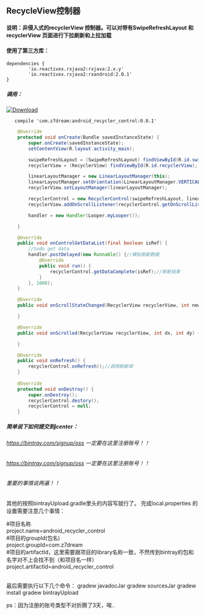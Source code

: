 ## RecycleView控制器
#### 说明：非侵入式的recyclerView 控制器。可以对带有SwipeRefreshLayout 和 recyclerView 页面进行下拉刷新和上拉加载<br />
#### 使用了第三方库：
```
dependencies {
		'io.reactivex.rxjava2:rxjava:2.x.y'
		'io.reactivex.rxjava2:rxandroid:2.0.1'
}
```
##### 调用：
[ ![Download](https://api.bintray.com/packages/zxyjb212/maven/android_recycler_control/images/download.svg) ](https://bintray.com/zxyjb212/maven/android_recycler_control/_latestVersion)

```
   compile 'com.z7dream:android_recycler_control:0.0.1'
```

```java
    @Override
    protected void onCreate(Bundle savedInstanceState) {
        super.onCreate(savedInstanceState);
        setContentView(R.layout.activity_main);

        swipeRefreshLayout = (SwipeRefreshLayout) findViewById(R.id.swipeRefreshLayout);
        recyclerView = (RecyclerView) findViewById(R.id.recyclerView);

        linearLayoutManager = new LinearLayoutManager(this);
        linearLayoutManager.setOrientation(LinearLayoutManager.VERTICAL);
        recyclerView.setLayoutManager(linearLayoutManager);

        recyclerControl = new RecyclerControl(swipeRefreshLayout, linearLayoutManager, this);//初始化
        recyclerView.addOnScrollListener(recyclerControl.getOnScrollListener());//滚动监听

        handler = new Handler(Looper.myLooper());

    }

    @Override
    public void onControlGetDataList(final boolean isRef) {
        //todo get data
        handler.postDelayed(new Runnable() {//模拟刷新数据
            @Override
            public void run() {
                recyclerControl.getDataComplete(isRef);//刷新结束
            }
        }, 1000);
    }

    @Override
    public void onScrollStateChanged(RecyclerView recyclerView, int newState) {

    }

    @Override
    public void onScrolled(RecyclerView recyclerView, int dx, int dy) {

    }

    @Override
    public void onRefresh() {
        recyclerControl.onRefresh();//调用刷新球
    }
    
    @Override
    protected void onDestroy() {
        super.onDestroy();
        recyclerControl.destory();
        recyclerControl = null;
    }
```
##### 简单说下如何提交到jcenter：
###### https://bintray.com/signup/oss 一定要在这里注册账号！！
###### https://bintray.com/signup/oss 一定要在这里注册账号！！
###### 重要的事情说两遍！！
其他的按照bintrayUpload.gradle里头的内容写就行了。
完成local.properties 的设置需要注意几个事情：

#项目名称<br />
project.name=android_recycler_control<br />
#项目的groupId(包名)<br />
project.groupId=com.z7dream<br />
#项目的artifactId，这里需要跟项目的library名称一致，不然传到bintray的包和名字对不上会找不到（和项目名一样）<br />
project.artifactId=android_recycler_control<br />
<br />

最后需要执行以下几个命令：
gradew javadocJar
gradew sourcesJar
gradew install
gradew bintrayUpload

ps：因为注册的账号类型不对折腾了3天，唉..
